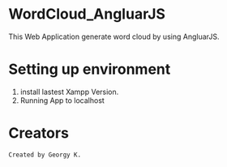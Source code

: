 # WordCloud_AngluarJS

This Web Application generate word cloud by using AngluarJS. 

# Setting up environment

1. install lastest Xampp Version.
2. Running App to localhost

# Creators 
	Created by Georgy K.